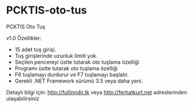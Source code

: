# PCKTIS-oto-tus
PCKTIS Oto Tuş

v1.0 Özellikler: 
- 15 adet tuş girişi. 
- Tuş girişlerinde uzunluk limiti yok.
- Seçilen pencereyi üstte tutarak oto tuşlama özelliği
- Programı üstte tutarak oto tuşlama özelliği
- F6 tuşlamayı durdurur ve F7 tuşlamayı başlatır. 
- Gerekli .NET Framework sürümü 3.5 veya daha yeni.


Detaylı bilgi için: http://fullinndir.tk veya http://ferhatkurt.net adreslerinden ulaşabilirsiniz
